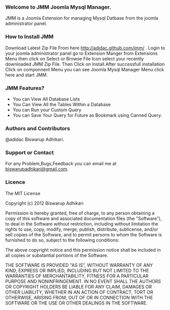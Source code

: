 ### Welcome to JMM Joomla Mysql Manager.

JMM is a Joomla Extension for managing Mysql Datbase from the joomla administrator panel.

### How to Install JMM

Download Latest Zip File From here http://adidac.github.com/jmm/ . Login to your joomla administrator
panel go to Extension Manger from Extensions Menu then click on Select or Browse File Icon select your recently downloaded JMM Zip File. Then Click on Install.After successfull installation Click on componnent Menu you can see Joomla Mysql Manager Menu click here and start JMM. 

### JMM Features?

* You can View All Database Lists
* You Can View All the Tables Within a Database
* You can Run your Custom Query
* You can Save Your Query for Future as Bookmark using Canned Query.

### Authors and Contributors

@adidac Biswarup Adhikari.

### Support or Contact

For any Problem,Bugs,Feedback you can email me at biswarupadhikari@gmail.com.

### Licence

The MIT License

Copyright (c) 2012 Biswarup Adhikari

Permission is hereby granted, free of charge, to any person obtaining a copy of this software and associated documentation files (the "Software"), to deal in the Software without restriction, including without limitation the rights to use, copy, modify, merge, publish, distribute, sublicense, and/or sell copies of the Software, and to permit persons to whom the Software is furnished to do so, subject to the following conditions:

The above copyright notice and this permission notice shall be included in all copies or substantial portions of the Software.

THE SOFTWARE IS PROVIDED "AS IS", WITHOUT WARRANTY OF ANY KIND, EXPRESS OR IMPLIED, INCLUDING BUT NOT LIMITED TO THE WARRANTIES OF MERCHANTABILITY, FITNESS FOR A PARTICULAR PURPOSE AND NONINFRINGEMENT. IN NO EVENT SHALL THE AUTHORS OR COPYRIGHT HOLDERS BE LIABLE FOR ANY CLAIM, DAMAGES OR OTHER LIABILITY, WHETHER IN AN ACTION OF CONTRACT, TORT OR OTHERWISE, ARISING FROM, OUT OF OR IN CONNECTION WITH THE SOFTWARE OR THE USE OR OTHER DEALINGS IN THE SOFTWARE.